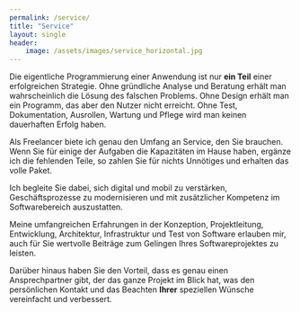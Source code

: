 ```yaml
---
permalink: /service/
title: "Service"
layout: single
header: 
    image: /assets/images/service_horizontal.jpg
---
```


Die eigentliche Programmierung einer Anwendung ist nur __ein Teil__ einer erfolgreichen Strategie. Ohne gründliche Analyse und Beratung erhält man wahrscheinlich die Lösung des falschen Problems. Ohne Design erhält man ein Programm, das aber den Nutzer nicht erreicht. Ohne Test, Dokumentation, Ausrollen, Wartung und Pflege wird man keinen dauerhaften Erfolg haben. 

Als Freelancer biete ich genau den Umfang an Service, den Sie brauchen. Wenn Sie für einige der Aufgaben die Kapazitäten im Hause haben, ergänze ich die fehlenden Teile, so zahlen Sie für nichts Unnötiges und erhalten das volle Paket.

Ich begleite Sie dabei, sich digital und mobil zu verstärken, Geschäftsprozesse zu modernisieren und mit zusätzlicher Kompetenz im Softwarebereich auszustatten. 

Meine umfangreichen Erfahrungen in der Konzeption, Projektleitung, Entwicklung, Architektur, Infrastruktur und Test von Software erlauben mir, auch für Sie wertvolle Beiträge zum Gelingen Ihres Softwareprojektes zu leisten.

Darüber hinaus haben Sie den Vorteil, dass es genau einen Ansprechpartner gibt, der das ganze Projekt im Blick hat, was den persönlichen Kontakt und das Beachten __Ihrer__ speziellen Wünsche vereinfacht und verbessert.

